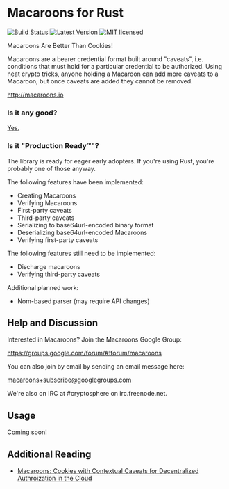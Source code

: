 Macaroons for Rust
==================
[![Build Status](https://travis-ci.org/cryptosphere/rust-macaroons.svg?branch=master)](https://travis-ci.org/cryptosphere/rust-macaroons)
[![Latest Version](https://img.shields.io/crates/v/macaroons.svg)](https://crates.io/crates/macaroons)
[![MIT licensed](https://img.shields.io/badge/license-MIT-blue.svg)](https://raw.githubusercontent.com/hyperium/hyper/master/LICENSE)

Macaroons Are Better Than Cookies!

Macaroons are a bearer credential format built around "caveats", i.e. conditions
that must hold for a particular credential to be authorized. Using neat crypto
tricks, anyone holding a Macaroon can add more caveats to a Macaroon, but once
caveats are added they cannot be removed.

http://macaroons.io

### Is it any good?

[Yes.](http://news.ycombinator.com/item?id=3067434)

### Is it "Production Ready™"?

The library is ready for eager early adopters. If you're using Rust, you're
probably one of those anyway.

The following features have been implemented:

* Creating Macaroons
* Verifying Macaroons
* First-party caveats
* Third-party caveats
* Serializing to base64url-encoded binary format
* Deserializing base64url-encoded Macaroons
* Verifying first-party caveats

The following features still need to be implemented:

* Discharge macaroons
* Verifying third-party caveats

Additional planned work:

* Nom-based parser (may require API changes)

## Help and Discussion

Interested in Macaroons? Join the Macaroons Google Group:

https://groups.google.com/forum/#!forum/macaroons

You can also join by email by sending an email message here:

[macaroons+subscribe@googlegroups.com](mailto:macaroons+subscribe@googlegroups.com)

We're also on IRC at #cryptosphere on irc.freenode.net.

## Usage

Coming soon!

Additional Reading
------------------

* [Macaroons: Cookies with Contextual Caveats for Decentralized Authroization in the Cloud](https://static.googleusercontent.com/media/research.google.com/en/us/pubs/archive/41892.pdf)
